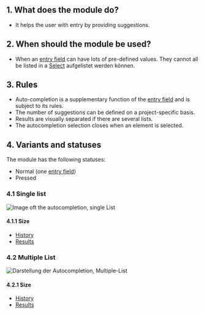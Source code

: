 ## 1. What does the module do? 
* It helps the user with entry by providing suggestions.

## 2. When should the module be used? 
*   When an [entry field](https://digital.sbb.ch/en/mobile/elements/textfield) can have lots of pre-defined values. They cannot all be listed in a [Select](https://digital.sbb.ch/en/mobile/elements/select) aufgelistet werden können.

## 3. Rules
*   Auto-completion is a supplementary function of the [entry field](https://digital.sbb.ch/en/mobile/elements/textfield) and is subject to its rules.
*   The number of suggestions can be defined on a project-specific basis.
*   Results are visually separated if there are several lists.
*   The autocompletion selection closes when an element is selected.

## 4. Variants and statuses 
The module has the following statuses:
*   Normal  (one [entry field](https://digital.sbb.ch/en/mobile/elements/textfield))
*   Pressed

### 4.1 Single list 
![Image oft the autocompletion, single List](https://raw.githubusercontent.com/sbb-design-systems/sbb-design-system/master/mobile/modules/autocompletion/images/MM16_Single_List.png 'class: image')

#### 4.1.1 Size
*   [History](https://sbb.invisionapp.com/d/main#/console/14051805/322943577/inspect)
*   [Results](https://sbb.invisionapp.com/d/main#/console/14051805/322943578/inspect)

### 4.2 Multiple List
![Darstellung der Autocompletion, Multiple-List](https://raw.githubusercontent.com/sbb-design-systems/sbb-design-system/master/mobile/modules/autocompletion/images/MM16_Multiple_List.png 'class: image')

#### 4.2.1 Size
*   [History](https://sbb.invisionapp.com/d/main#/console/14051805/322943579/inspect)
*   [Results](https://sbb.invisionapp.com/d/main#/console/14051805/322943580/inspect)


